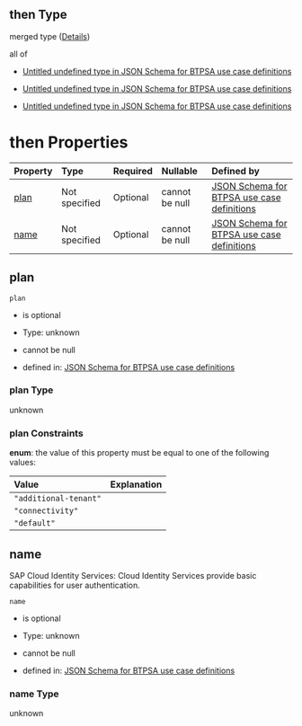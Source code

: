 ## then Type

merged type ([Details](btpsa-usecase-properties-services-items-allof-2-then-allof-45-then.md))

all of

*   [Untitled undefined type in JSON Schema for BTPSA use case definitions](btpsa-usecase-properties-services-items-allof-2-then-allof-45-then-allof-0.md "check type definition")

*   [Untitled undefined type in JSON Schema for BTPSA use case definitions](btpsa-usecase-properties-services-items-allof-2-then-allof-45-then-allof-1.md "check type definition")

*   [Untitled undefined type in JSON Schema for BTPSA use case definitions](btpsa-usecase-properties-services-items-allof-2-then-allof-45-then-allof-2.md "check type definition")

# then Properties

| Property      | Type          | Required | Nullable       | Defined by                                                                                                                                                                                                            |
| :------------ | :------------ | :------- | :------------- | :-------------------------------------------------------------------------------------------------------------------------------------------------------------------------------------------------------------------- |
| [plan](#plan) | Not specified | Optional | cannot be null | [JSON Schema for BTPSA use case definitions](btpsa-usecase-properties-services-items-allof-2-then-allof-45-then-properties-plan.md "undefined#/properties/services/items/allOf/2/then/allOf/45/then/properties/plan") |
| [name](#name) | Not specified | Optional | cannot be null | [JSON Schema for BTPSA use case definitions](btpsa-usecase-properties-services-items-allof-2-then-allof-45-then-properties-name.md "undefined#/properties/services/items/allOf/2/then/allOf/45/then/properties/name") |

## plan



`plan`

*   is optional

*   Type: unknown

*   cannot be null

*   defined in: [JSON Schema for BTPSA use case definitions](btpsa-usecase-properties-services-items-allof-2-then-allof-45-then-properties-plan.md "undefined#/properties/services/items/allOf/2/then/allOf/45/then/properties/plan")

### plan Type

unknown

### plan Constraints

**enum**: the value of this property must be equal to one of the following values:

| Value                 | Explanation |
| :-------------------- | :---------- |
| `"additional-tenant"` |             |
| `"connectivity"`      |             |
| `"default"`           |             |

## name

SAP Cloud Identity Services: Cloud Identity Services provide basic capabilities for user authentication.

`name`

*   is optional

*   Type: unknown

*   cannot be null

*   defined in: [JSON Schema for BTPSA use case definitions](btpsa-usecase-properties-services-items-allof-2-then-allof-45-then-properties-name.md "undefined#/properties/services/items/allOf/2/then/allOf/45/then/properties/name")

### name Type

unknown
